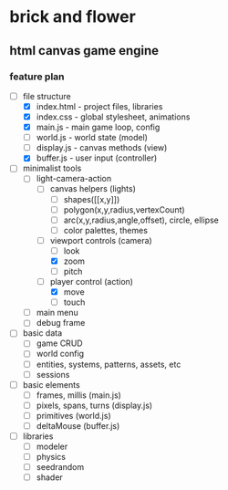 # brick and flower
## html canvas game engine

### feature plan

- [ ] file structure
  - [x] index.html - project files, libraries
  - [x] index.css - global stylesheet, animations
  - [x] main.js - main game loop, config
  - [ ] world.js - world state (model)
  - [ ] display.js - canvas methods (view)
  - [x] buffer.js - user input (controller)
- [ ] minimalist tools
  - [ ] light-camera-action
    - [ ] canvas helpers (lights)
      - [ ] shapes([[x,y]])
      - [ ] polygon(x,y,radius,vertexCount)
      - [ ] arc(x,y,radius,angle,offset), circle, ellipse
      - [ ] color palettes, themes
    - [ ] viewport controls (camera)
      - [ ] look
      - [x] zoom
      - [ ] pitch
    - [ ] player control (action)
      - [x] move
      - [ ] touch
  - [ ] main menu
  - [ ] debug frame
- [ ] basic data
  - [ ] game CRUD
  - [ ] world config
  - [ ] entities, systems, patterns, assets, etc
  - [ ] sessions
- [ ] basic elements
  - [ ] frames, millis (main.js) <time>
  - [ ] pixels, spans, turns (display.js) <space>
  - [ ] primitives (world.js) <matter>
  - [ ] deltaMouse (buffer.js) <energy>
- [ ] libraries
  - [ ] modeler
  - [ ] physics
  - [ ] seedrandom
  - [ ] shader